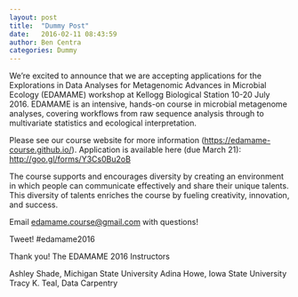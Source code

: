 ```yaml
---
layout: post
title:  "Dummy Post"
date:   2016-02-11 08:43:59
author: Ben Centra
categories: Dummy
---
```


We’re excited to announce that we are accepting applications for the Explorations in Data Analyses for Metagenomic Advances in Microbial Ecology (EDAMAME) workshop at Kellogg Biological Station 10-20 July 2016.  EDAMAME is an intensive, hands-on course in microbial metagenome analyses, covering workflows from raw sequence analysis through to multivariate statistics and ecological interpretation.  

Please see our course website for more information (https://edamame-course.github.io/).  Application is available here (due March 21):  http://goo.gl/forms/Y3Cs0Bu2oB  

The course supports and encourages diversity by creating an environment in which people can communicate effectively and share their unique talents. This diversity of talents enriches the course by fueling creativity, innovation, and success.

Email edamame.course@gmail.com with questions!

Tweet!  #edamame2016

Thank you!
The EDAMAME 2016 Instructors

Ashley Shade, Michigan State University
Adina Howe, Iowa State University
Tracy K. Teal, Data Carpentry

